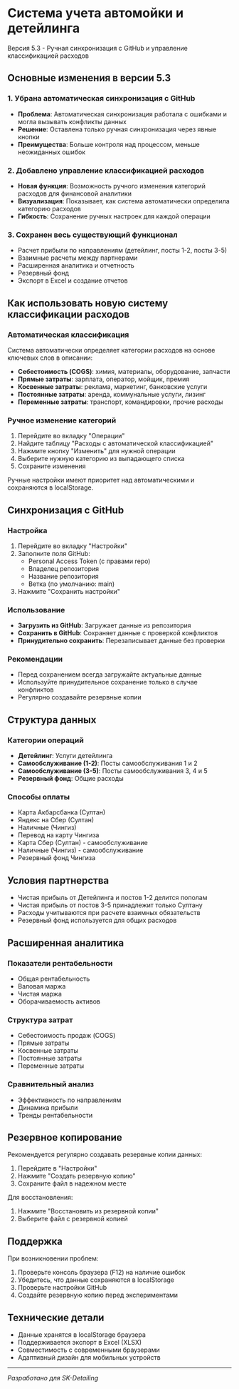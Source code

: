 # Система учета автомойки и детейлинга

Версия 5.3 - Ручная синхронизация с GitHub и управление классификацией расходов

## Основные изменения в версии 5.3

### 1. Убрана автоматическая синхронизация с GitHub
- **Проблема**: Автоматическая синхронизация работала с ошибками и могла вызывать конфликты данных
- **Решение**: Оставлена только ручная синхронизация через явные кнопки
- **Преимущества**: Больше контроля над процессом, меньше неожиданных ошибок

### 2. Добавлено управление классификацией расходов
- **Новая функция**: Возможность ручного изменения категорий расходов для финансовой аналитики
- **Визуализация**: Показывает, как система автоматически определила категорию расходов
- **Гибкость**: Сохранение ручных настроек для каждой операции

### 3. Сохранен весь существующий функционал
- Расчет прибыли по направлениям (детейлинг, посты 1-2, посты 3-5)
- Взаимные расчеты между партнерами
- Расширенная аналитика и отчетность
- Резервный фонд
- Экспорт в Excel и создание отчетов

## Как использовать новую систему классификации расходов

### Автоматическая классификация
Система автоматически определяет категории расходов на основе ключевых слов в описании:

- **Себестоимость (COGS)**: химия, материалы, оборудование, запчасти
- **Прямые затраты**: зарплата, оператор, мойщик, премия
- **Косвенные затраты**: реклама, маркетинг, банковские услуги
- **Постоянные затраты**: аренда, коммунальные услуги, лизинг
- **Переменные затраты**: транспорт, командировки, прочие расходы

### Ручное изменение категорий
1. Перейдите во вкладку "Операции"
2. Найдите таблицу "Расходы с автоматической классификацией"
3. Нажмите кнопку "Изменить" для нужной операции
4. Выберите нужную категорию из выпадающего списка
5. Сохраните изменения

Ручные настройки имеют приоритет над автоматическими и сохраняются в localStorage.

## Синхронизация с GitHub

### Настройка
1. Перейдите во вкладку "Настройки"
2. Заполните поля GitHub:
   - Personal Access Token (с правами repo)
   - Владелец репозитория
   - Название репозитория
   - Ветка (по умолчанию: main)
3. Нажмите "Сохранить настройки"

### Использование
- **Загрузить из GitHub**: Загружает данные из репозитория
- **Сохранить в GitHub**: Сохраняет данные с проверкой конфликтов
- **Принудительно сохранить**: Перезаписывает данные без проверки

### Рекомендации
- Перед сохранением всегда загружайте актуальные данные
- Используйте принудительное сохранение только в случае конфликтов
- Регулярно создавайте резервные копии

## Структура данных

### Категории операций
- **Детейлинг**: Услуги детейлинга
- **Самообслуживание (1-2)**: Посты самообслуживания 1 и 2
- **Самообслуживание (3-5)**: Посты самообслуживания 3, 4 и 5
- **Резервный фонд**: Общие расходы

### Способы оплаты
- Карта Акбарсбанка (Султан)
- Яндекс на Сбер (Султан)
- Наличные (Чингиз)
- Перевод на карту Чингиза
- Карта Сбер (Султан) - самообслуживание
- Наличные (Чингиз) - самообслуживание
- Резервный фонд Чингиза

## Условия партнерства

- Чистая прибыль от Детейлинга и постов 1-2 делится пополам
- Чистая прибыль от постов 3-5 принадлежит только Султану
- Расходы учитываются при расчете взаимных обязательств
- Резервный фонд используется для общих расходов

## Расширенная аналитика

### Показатели рентабельности
- Общая рентабельность
- Валовая маржа
- Чистая маржа
- Оборачиваемость активов

### Структура затрат
- Себестоимость продаж (COGS)
- Прямые затраты
- Косвенные затраты
- Постоянные затраты
- Переменные затраты

### Сравнительный анализ
- Эффективность по направлениям
- Динамика прибыли
- Тренды рентабельности

## Резервное копирование

Рекомендуется регулярно создавать резервные копии данных:
1. Перейдите в "Настройки"
2. Нажмите "Создать резервную копию"
3. Сохраните файл в надежном месте

Для восстановления:
1. Нажмите "Восстановить из резервной копии"
2. Выберите файл с резервной копией

## Поддержка

При возникновении проблем:
1. Проверьте консоль браузера (F12) на наличие ошибок
2. Убедитесь, что данные сохраняются в localStorage
3. Проверьте настройки GitHub
4. Создайте резервную копию перед экспериментами

## Технические детали

- Данные хранятся в localStorage браузера
- Поддерживается экспорт в Excel (XLSX)
- Совместимость с современными браузерами
- Адаптивный дизайн для мобильных устройств

---
*Разработано для SK-Detailing*